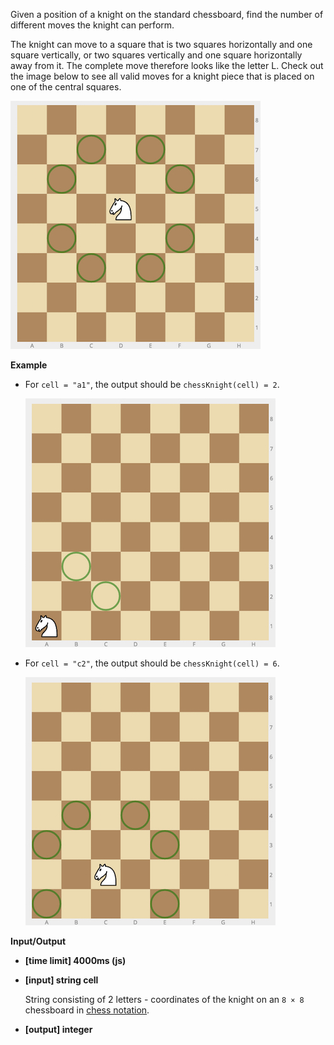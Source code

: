 ﻿Given a position of a knight on the standard chessboard, find the number of different moves the knight can perform.

The knight can move to a square that is two squares horizontally and one square vertically, or two squares vertically and one square horizontally away from it. The complete move therefore looks like the letter L. Check out the image below to see all valid moves for a knight piece that is placed on one of the central squares.

![](images/knight.jpg)

**Example**

*   For `cell = "a1"`, the output should be
    `chessKnight(cell) = 2`.

    ![](images/ex_1.jpg)

*   For `cell = "c2"`, the output should be
    `chessKnight(cell) = 6`.

    ![](images/ex_2.jpg)

**Input/Output**

*   **[time limit] 4000ms (js)**

*   **[input] string cell**

    String consisting of 2 letters - coordinates of the knight on an `8 × 8` chessboard in [chess notation](keyword://chess-notation).

*   **[output] integer**